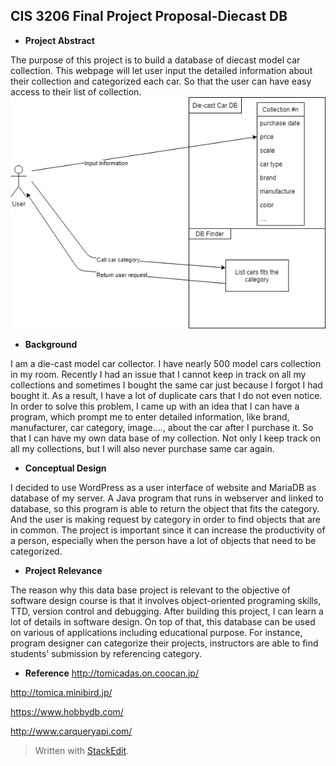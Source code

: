 ﻿## CIS 3206 Final Project Proposal-Diecast DB

- **Project Abstract**

The purpose of this project is to build a database of diecast model car collection. This webpage will let user input the detailed information about their collection and categorized each car. So that the user can have easy access to their list of collection. 
![](image/diagram_proposal.png)

- **Background**

I am a die-cast model car collector. I have nearly 500 model cars collection in my room. Recently I had an issue that I cannot keep in track on all my collections and sometimes I bought the same car just because I forgot I had bought it. As a result, I have a lot of duplicate cars that I do not even notice. In order to solve this problem, I came up with an idea that I can have a program, which prompt me to enter detailed information, like brand, manufacturer, car category, image...., about the car after I purchase it. So that I can have my own data base of my collection. Not only I keep track on all my collections, but I will also never purchase same car again.

- **Conceptual Design**

I decided to use WordPress as a user interface of website and MariaDB as database of my server. A Java program that runs in webserver and linked to database, so this program is able to return the object that fits the category. And the user is making request by category in order to find objects that are in common. The project is important since it can increase the productivity of a person, especially when the person have a lot of objects that need to be categorized.

- **Project Relevance**

The reason why this data base project is relevant to the objective of software design course is that it involves object-oriented programing skills, TTD, version control and debugging. After building this project, I can learn a lot of details in software design. On top of that, this database can be used on various of applications including educational purpose. For instance, program designer can categorize their projects, instructors are able to find students' submission by referencing category.

- **Reference**
http://tomicadas.on.coocan.jp/

http://tomica.minibird.jp/

https://www.hobbydb.com/

http://www.carqueryapi.com/


> Written with [StackEdit](https://stackedit.io/).
